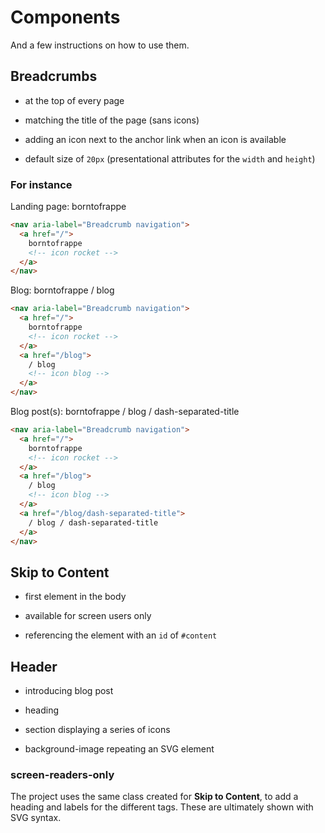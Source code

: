 # Components

And a few instructions on how to use them.

## Breadcrumbs

- at the top of every page

- matching the title of the page (sans icons)

- adding an icon next to the anchor link when an icon is available

- default size of `20px` (presentational attributes for the `width` and `height`)

### For instance

Landing page: borntofrappe

```html
<nav aria-label="Breadcrumb navigation">
  <a href="/">
    borntofrappe
    <!-- icon rocket -->
  </a>
</nav>
```

Blog: borntofrappe / blog

```html
<nav aria-label="Breadcrumb navigation">
  <a href="/">
    borntofrappe
    <!-- icon rocket -->
  </a>
  <a href="/blog">
    / blog
    <!-- icon blog -->
  </a>
</nav>
```

Blog post(s): borntofrappe / blog / dash-separated-title

```html
<nav aria-label="Breadcrumb navigation">
  <a href="/">
    borntofrappe
    <!-- icon rocket -->
  </a>
  <a href="/blog">
    / blog
    <!-- icon blog -->
  </a>
  <a href="/blog/dash-separated-title">
    / blog / dash-separated-title
  </a>
</nav>
```

## Skip to Content

- first element in the body

- available for screen users only

- referencing the element with an `id` of `#content`

## Header

- introducing blog post

- heading

- section displaying a series of icons

- background-image repeating an SVG element

### screen-readers-only

The project uses the same class created for **Skip to Content**, to add a heading and labels for the different tags. These are ultimately shown with SVG syntax.

